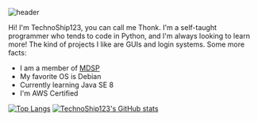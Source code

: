 ![header](https://capsule-render.vercel.app/api?type=rect&color=gradient&height=150&section=footer&text=TechnoShip123&fontSize=70)

Hi! I'm TechnoShip123, you can call me Thonk. I'm a self-taught programmer who tends to code in Python, and I'm always looking to learn more! The kind of projects I like are GUIs and login systems. Some more facts:
- I am a member of [MDSP](https://github.com/m-d-s-t)
- My favorite OS is Debian
- Currently learning Java SE 8
- I'm AWS Certified

[![Top Langs](https://github-readme-stats.vercel.app/api/top-langs/?username=TechnoShip123&count_private=true&theme=calm&cache_seconds=7288)](https://github.com/technoship123/technoship123)
[![TechnoShip123's GitHub stats](https://github-readme-stats.vercel.app/api?username=TechnoShip123&count_private=true&show_icons=true&theme=calm&cache_seconds=7200)](https://github.com/technoship123/technoship123)
